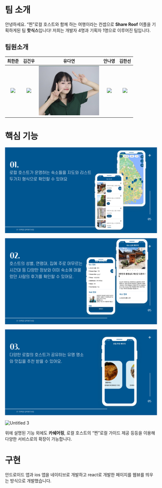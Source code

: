# 팀 소개

안녕하세요. “찐”로컬 호스트와 함께 하는 여행이라는 컨셉으로 **Share Roof** 어플을 기획하게된 팀 **핫식스**입니다! 저희는 개발자 4명과 기획자 1명으로 이루어진 팀입니다.

## 팀원소개
|                                                                                      최한준                                                                                      |                                                            김건우                                                             |                                                          유다연                                                           |                                                            안나영                                                            |                                                            김한선                                                             |                                                            
| :------------------------------------------------------------------------------------------------------------------------------------------------------------------------------: | :----------------------------------------------------------------------------------------------------------------------------: | :-----------------------------------------------------------------------------------------------------------------------: | :--------------------------------------------------------------------------------------------------------------------------: | :---------------------------------------------------------------------------------------------------------------------------: |
| <a href='https://github.com/gkswns3708'><img src='https://avatars.githubusercontent.com/u/62585503?v=4' width='200px'/></a> | <a href='https://github.com/lgvv'><img src='https://avatars.githubusercontent.com/u/56182112?v=4' width='200px'/></a> | <a href='https://github.com/manyyeon'><img src='https://github.com/KU-Summer-Hackathon-2022/Share_Roof_direction/blob/main/images/dayeon.png' width='200px'/></a> | <a href='https://github.com/ny2060'><img src='https://avatars.githubusercontent.com/u/48551119?v=4' width='200px'/></a> | <a href='https://github.com/hansun-hub'><img src='https://avatars.githubusercontent.com/u/68306239?v=4' width='200px'/></a> 


# 핵심 기능

![Untitled](https://github.com/KU-Summer-Hackathon-2022/Share_Roof_direction/blob/main/images/Untitled.png)

![Untitled](https://github.com/KU-Summer-Hackathon-2022/Share_Roof_direction/blob/main/images/Untitled%201.png)

![Untitled](https://github.com/KU-Summer-Hackathon-2022/Share_Roof_direction/blob/main/images/Untitled%202.png)

![Untitled 3](https://user-images.githubusercontent.com/62585503/185773501-80e3f7c5-fd1d-4ed0-9736-a966b70383b7.png)


위에 설명된 기능 외에도 **카쉐어링**, 로컬 호스트의 “찐”로컬 가이드 제공 등등을 이용해 다양한 서비스로의 확장이 가능합니다.

# 구현

안드로이드 앱과 ios 앱을 네이티브로 개발하고 react로 개발한 페이지를 웹뷰를 띄우는 방식으로 개발했습니다.

